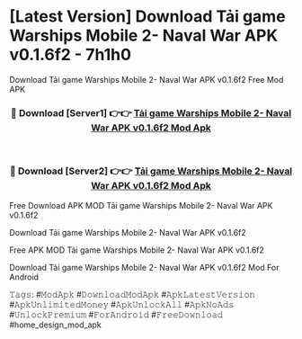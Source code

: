 # [Latest Version] Download Tải game Warships Mobile 2- Naval War APK v0.1.6f2 - 7h1h0

Download Tải game Warships Mobile 2- Naval War APK v0.1.6f2 Free Mod APK

<div align="center">
<h3>🔴 Download [Server1] 👉👉 <a href="https://apk-comot.site?title=Tải_game_Warships_Mobile_2-_Naval_War_APK_v0.1.6f2">Tải game Warships Mobile 2- Naval War APK v0.1.6f2 Mod Apk</a></h3><br>

<h3>🔴 Download [Server2] 👉👉 <a href="https://apk-comot.site?title=Tải_game_Warships_Mobile_2-_Naval_War_APK_v0.1.6f2">Tải game Warships Mobile 2- Naval War APK v0.1.6f2 Mod Apk</a></h3>
</div>


Free Download APK MOD Tải game Warships Mobile 2- Naval War APK v0.1.6f2

Download Tải game Warships Mobile 2- Naval War APK v0.1.6f2 

Free APK MOD Tải game Warships Mobile 2- Naval War APK v0.1.6f2 

Download Tải game Warships Mobile 2- Naval War APK v0.1.6f2 Mod For Android

𝚃𝚊𝚐𝚜: #𝙼𝚘𝚍𝙰𝚙𝚔 #𝙳𝚘𝚠𝚗𝚕𝚘𝚊𝚍𝙼𝚘𝚍𝙰𝚙𝚔 #𝙰𝚙𝚔𝙻𝚊𝚝𝚎𝚜𝚝𝚅𝚎𝚛𝚜𝚒𝚘𝚗 #𝙰𝚙𝚔𝚄𝚗𝚕𝚒𝚖𝚒𝚝𝚎𝚍𝙼𝚘𝚗𝚎𝚢 #𝙰𝚙𝚔𝚄𝚗𝚕𝚘𝚌𝚔𝙰𝚕𝚕 #𝙰𝚙𝚔𝙽𝚘𝙰𝚍𝚜 #𝚄𝚗𝚕𝚘𝚌𝚔𝙿𝚛𝚎𝚖𝚒𝚞𝚖 #𝙵𝚘𝚛𝙰𝚗𝚍𝚛𝚘𝚒𝚍 #𝙵𝚛𝚎𝚎𝙳𝚘𝚠𝚗𝚕𝚘𝚊𝚍 #home_design_mod_apk